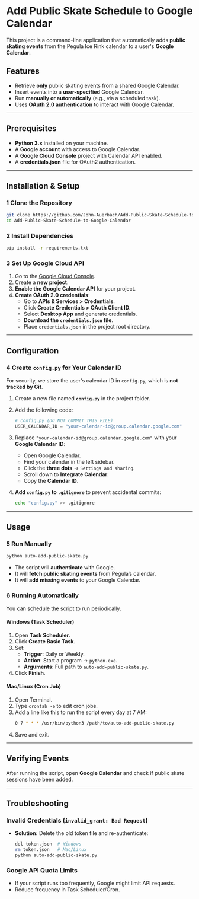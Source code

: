 # **Add Public Skate Schedule to Google Calendar**  

This project is a command-line application that automatically adds **public skating events** from the Pegula Ice Rink calendar to a user's **Google Calendar**.

## **Features**
- Retrieve **only** public skating events from a shared Google Calendar.
- Insert events into a **user-specified** Google Calendar.
- Run **manually or automatically** (e.g., via a scheduled task).
- Uses **OAuth 2.0 authentication** to interact with Google Calendar.

---

## **Prerequisites**
- **Python 3.x** installed on your machine.
- A **Google account** with access to Google Calendar.
- A **Google Cloud Console** project with Calendar API enabled.
- A **credentials.json** file for OAuth2 authentication.

---

## **Installation & Setup**
### **1 Clone the Repository**
```bash
git clone https://github.com/John-Auerbach/Add-Public-Skate-Schedule-to-Google-Calendar
cd Add-Public-Skate-Schedule-to-Google-Calendar
```

### **2 Install Dependencies**
```bash
pip install -r requirements.txt
```

### **3 Set Up Google Cloud API**
1. Go to the [Google Cloud Console](https://console.cloud.google.com/).
2. Create a **new project**.
3. **Enable the Google Calendar API** for your project.
4. **Create OAuth 2.0 credentials**:
   - Go to **APIs & Services > Credentials**.
   - Click **Create Credentials > OAuth Client ID**.
   - Select **Desktop App** and generate credentials.
   - **Download the `credentials.json` file**.
   - Place `credentials.json` in the project root directory.

---

## **Configuration**
### **4 Create `config.py` for Your Calendar ID**
For security, we store the user's calendar ID in `config.py`, which is **not tracked by Git**.

1. Create a new file named **`config.py`** in the project folder.
2. Add the following code:
   ```python
   # config.py (DO NOT COMMIT THIS FILE)
   USER_CALENDAR_ID = "your-calendar-id@group.calendar.google.com"
   ```
3. Replace `"your-calendar-id@group.calendar.google.com"` with your **Google Calendar ID**:
   - Open Google Calendar.
   - Find your calendar in the left sidebar.
   - Click the **three dots** → `Settings and sharing`.
   - Scroll down to **Integrate Calendar**.
   - Copy the **Calendar ID**.

4. **Add `config.py` to `.gitignore`** to prevent accidental commits:
   ```bash
   echo "config.py" >> .gitignore
   ```

---

## **Usage**
### **5 Run Manually**
```bash
python auto-add-public-skate.py
```

- The script will **authenticate** with Google.
- It will **fetch public skating events** from Pegula’s calendar.
- It will **add missing events** to your Google Calendar.

### **6 Running Automatically**
You can schedule the script to run periodically.

#### **Windows (Task Scheduler)**
1. Open **Task Scheduler**.
2. Click **Create Basic Task**.
3. Set:
   - **Trigger**: Daily or Weekly.
   - **Action**: Start a program → `python.exe`.
   - **Arguments**: Full path to `auto-add-public-skate.py`.
4. Click **Finish**.

#### **Mac/Linux (Cron Job)**
1. Open Terminal.
2. Type `crontab -e` to edit cron jobs.
3. Add a line like this to run the script every day at 7 AM:
   ```bash
   0 7 * * * /usr/bin/python3 /path/to/auto-add-public-skate.py
   ```
4. Save and exit.

---

## **Verifying Events**
After running the script, open **Google Calendar** and check if public skate sessions have been added.

---

## **Troubleshooting**
### **Invalid Credentials (`invalid_grant: Bad Request`)**
- **Solution:** Delete the old token file and re-authenticate:
  ```bash
  del token.json  # Windows
  rm token.json   # Mac/Linux
  python auto-add-public-skate.py
  ```

### **Google API Quota Limits**
- If your script runs too frequently, Google might limit API requests.
- Reduce frequency in Task Scheduler/Cron.
